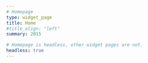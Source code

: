 ```yaml
---
# Homepage
type: widget_page
title: Home
#title_align: "left"
summary: 2015 

# Homepage is headless, other widget pages are not.
headless: true
---
```

